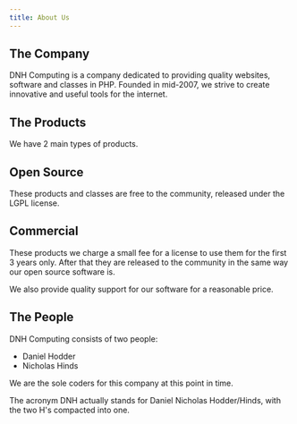 ```yaml
---
title: About Us
---
```


## The Company

DNH Computing is a company dedicated to providing quality websites, software and classes in PHP. Founded in mid-2007, we strive to create innovative and useful tools for the internet.

## The Products

We have 2 main types of products.

## Open Source

These products and classes are free to the community, released under the LGPL license.

## Commercial

These products we charge a small fee for a license to use them for the first 3 years only. After that they are released to the community in the same way our open source software is.

We also provide quality support for our software for a reasonable price.

## The People

DNH Computing consists of two people:

* Daniel Hodder
* Nicholas Hinds

We are the sole coders for this company at this point in time.

The acronym DNH actually stands for Daniel Nicholas Hodder/Hinds, with the two H's compacted into one.
